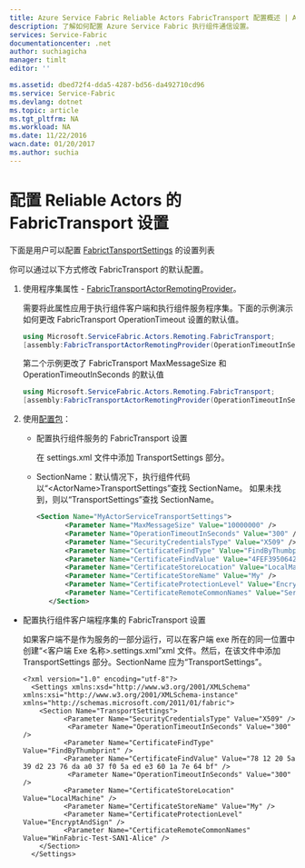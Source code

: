 ```yaml
---
title: Azure Service Fabric Reliable Actors FabricTransport 配置概述 | Azure
description: 了解如何配置 Azure Service Fabric 执行组件通信设置。
services: Service-Fabric
documentationcenter: .net
author: suchiagicha
manager: timlt
editor: ''

ms.assetid: dbed72f4-dda5-4287-bd56-da492710cd96
ms.service: Service-Fabric
ms.devlang: dotnet
ms.topic: article
ms.tgt_pltfrm: NA
ms.workload: NA
ms.date: 11/22/2016
wacn.date: 01/20/2017
ms.author: suchia
---
```


# 配置 Reliable Actors 的 FabricTransport 设置

下面是用户可以配置 [FabrictTansportSettings](https://docs.microsoft.com/en-us/dotnet/api/microsoft.servicefabric.services.communication.fabrictransport.common.fabrictransportsettings) 的设置列表

你可以通过以下方式修改 FabricTransport 的默认配置。

1.  使用程序集属性 - [FabricTransportActorRemotingProvider](https://docs.microsoft.com/en-us/dotnet/api/microsoft.servicefabric.actors.remoting.fabrictransport.fabrictransportactorremotingproviderattribute?redirectedfrom=MSDN#microsoft_servicefabric_actors_remoting_fabrictransport_fabrictransportactorremotingproviderattribute)。

    需要将此属性应用于执行组件客户端和执行组件服务程序集。下面的示例演示如何更改 FabricTransport OperationTimeout 设置的默认值。

    ```csharp
    using Microsoft.ServiceFabric.Actors.Remoting.FabricTransport;
    [assembly:FabricTransportActorRemotingProvider(OperationTimeoutInSeconds = 600)]
    ```

    第二个示例更改了 FabricTransport MaxMessageSize 和 OperationTimeoutInSeconds 的默认值

    ```csharp
    using Microsoft.ServiceFabric.Actors.Remoting.FabricTransport;
    [assembly:FabricTransportActorRemotingProvider(OperationTimeoutInSeconds = 600,MaxMessageSize = 134217728)]
    ```

2. 使用[配置包](./service-fabric-application-model.md)：

    * 配置执行组件服务的 FabricTransport 设置

        在 settings.xml 文件中添加 TransportSettings 部分。

    * SectionName：默认情况下，执行组件代码以“&lt;ActorName&gt;TransportSettings”查找 SectionName。 如果未找到，则以“TransportSettings”查找 SectionName。

        ```xml
        <Section Name="MyActorServiceTransportSettings">
               <Parameter Name="MaxMessageSize" Value="10000000" />
               <Parameter Name="OperationTimeoutInSeconds" Value="300" />
               <Parameter Name="SecurityCredentialsType" Value="X509" />
               <Parameter Name="CertificateFindType" Value="FindByThumbprint" />
               <Parameter Name="CertificateFindValue" Value="4FEF3950642138446CC364A396E1E881DB76B48C" />
               <Parameter Name="CertificateStoreLocation" Value="LocalMachine" />
               <Parameter Name="CertificateStoreName" Value="My" />
               <Parameter Name="CertificateProtectionLevel" Value="EncryptAndSign" />
               <Parameter Name="CertificateRemoteCommonNames" Value="ServiceFabric-Test-Cert" />
           </Section>  
        ```

  * 配置执行组件客户端程序集的 FabricTransport 设置

      如果客户端不是作为服务的一部分运行，可以在客户端 exe 所在的同一位置中创建“&lt;客户端 Exe 名称&gt;.settings.xml”xml 文件。然后，在该文件中添加 TransportSettings 部分。SectionName 应为“TransportSettings”。

        <?xml version="1.0" encoding="utf-8"?>
          <Settings xmlns:xsd="http://www.w3.org/2001/XMLSchema" xmlns:xsi="http://www.w3.org/2001/XMLSchema-instance" xmlns="http://schemas.microsoft.com/2011/01/fabric">
            <Section Name="TransportSettings">
                  <Parameter Name="SecurityCredentialsType" Value="X509" />
                   <Parameter Name="OperationTimeoutInSeconds" Value="300" />
                  <Parameter Name="CertificateFindType" Value="FindByThumbprint" />
                  <Parameter Name="CertificateFindValue" Value="78 12 20 5a 39 d2 23 76 da a0 37 f0 5a ed e3 60 1a 7e 64 bf" />
                   <Parameter Name="OperationTimeoutInSeconds" Value="300" />
                  <Parameter Name="CertificateStoreLocation" Value="LocalMachine" />
                  <Parameter Name="CertificateStoreName" Value="My" />
                  <Parameter Name="CertificateProtectionLevel" Value="EncryptAndSign" />
                  <Parameter Name="CertificateRemoteCommonNames" Value="WinFabric-Test-SAN1-Alice" />
            </Section>
          </Settings>

<!---HONumber=Mooncake_0116_2017-->